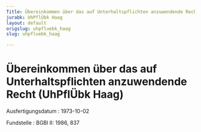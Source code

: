 ```yaml
---
Title: Übereinkommen über das auf Unterhaltspflichten anzuwendende Recht
jurabk: UhPflÜbk Haag
layout: default
origslug: uhpfluebk_haag
slug: uhpfluebk_haag

---
```


# Übereinkommen über das auf Unterhaltspflichten anzuwendende Recht (UhPflÜbk Haag)

Ausfertigungsdatum
:   1973-10-02

Fundstelle
:   BGBl II: 1986, 837

